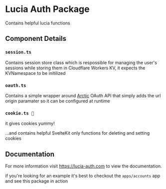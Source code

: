 
# Lucia Auth Package

Contains helpful lucia functions

## Component Details

###  `session.ts`

Contains session store class which is respossible for managing the user's sessions while storing them in Cloudflare Workers KV, it expects the KVNamespace to be initilized 

### `oauth.ts`

Contains a simple wrapper around [Arctic](https://arcticjs.dev/) OAuth API that simply adds the url origin paramater so it can be configured at runtime

### `cookie.ts 🍪`

it gives cookies yummy!

...and contains helpful SvelteKit only functions for deleting and setting cookies

## Documentation

For more information visit https://lucia-auth.com to view the documentation.

if you're looking for an example it's best to checkout the `apps/accounts` app and see this package in action